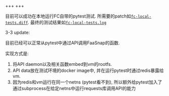 +++
+++

目前可以成功在本地运行FC自带的pytest测试. 所需要的patch如[`fc-local-tests.diff`](fc-local-tests.diff). 最终的测试结果如[`fc-local-tests.log`](fc-local-tests.log)

3-3 update:

目前已经可以正常从pytest中通过API调用FaaSnap的函数.

实现方式是:

1. 将API daemon以及相关函数embed到vm的rootfs.
2. API data放在测试环境的docker image中, 并在运行pytest时通过redis暴露给vm.
3. 因为redis和vm运行在同一个netns (pytest看不到), 所以额外给pytest加入了通过subprocess在给定netns中运行requests库调用API的能力
